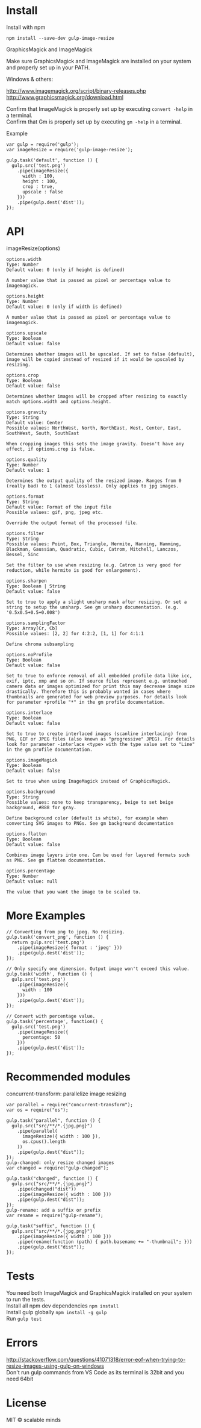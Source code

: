 # Install

Install with npm

`npm install --save-dev gulp-image-resize`

GraphicsMagick and ImageMagick

Make sure GraphicsMagick and ImageMagick are installed on your system and properly set up in your PATH.

Windows & others:

http://www.imagemagick.org/script/binary-releases.php
http://www.graphicsmagick.org/download.html

Confirm that ImageMagick is properly set up by executing `convert -help` in a terminal.  
Confirm that Gm is properly set up by executing `gm -help` in a terminal.

Example  
```
var gulp = require('gulp');
var imageResize = require('gulp-image-resize');
 
gulp.task('default', function () {
  gulp.src('test.png')
    .pipe(imageResize({
      width : 100,
      height : 100,
      crop : true,
      upscale : false
    }))
    .pipe(gulp.dest('dist'));
});
```

# API

imageResize(options)
```
options.width
Type: Number
Default value: 0 (only if height is defined)

A number value that is passed as pixel or percentage value to imagemagick.

options.height
Type: Number
Default value: 0 (only if width is defined)

A number value that is passed as pixel or percentage value to imagemagick.

options.upscale
Type: Boolean
Default value: false

Determines whether images will be upscaled. If set to false (default), image will be copied instead of resized if it would be upscaled by resizing.

options.crop
Type: Boolean
Default value: false

Determines whether images will be cropped after resizing to exactly match options.width and options.height.

options.gravity
Type: String
Default value: Center
Possible values: NorthWest, North, NorthEast, West, Center, East, SouthWest, South, SouthEast

When cropping images this sets the image gravity. Doesn't have any effect, if options.crop is false.

options.quality
Type: Number
Default value: 1

Determines the output quality of the resized image. Ranges from 0 (really bad) to 1 (almost lossless). Only applies to jpg images.

options.format
Type: String
Default value: Format of the input file
Possible values: gif, png, jpeg etc.

Override the output format of the processed file.

options.filter
Type: String
Possible values: Point, Box, Triangle, Hermite, Hanning, Hamming, Blackman, Gaussian, Quadratic, Cubic, Catrom, Mitchell, Lanczos, Bessel, Sinc

Set the filter to use when resizing (e.g. Catrom is very good for reduction, while hermite is good for enlargement).

options.sharpen
Type: Boolean | String
Default value: false

Set to true to apply a slight unsharp mask after resizing. Or set a string to setup the unsharp. See gm unsharp documentation. (e.g. '0.5x0.5+0.5+0.008')

options.samplingFactor
Type: Array[Cr, Cb]
Possible values: [2, 2] for 4:2:2, [1, 1] for 4:1:1

Define chroma subsampling

options.noProfile
Type: Boolean
Default value: false

Set to true to enforce removal of all embedded profile data like icc, exif, iptc, xmp and so on. If source files represent e.g. untouched camera data or images optimized for print this may decrease image size drastically. Therefore this is probably wanted in cases where thumbnails are generated for web preview purposes. For details look for parameter +profile "*" in the gm profile documentation.

options.interlace
Type: Boolean
Default value: false

Set to true to create interlaced images (scanline interlacing) from PNG, GIF or JPEG files (also known as "progressive" JPEG). For details look for parameter -interlace <type> with the type value set to "Line" in the gm profile documentation.

options.imageMagick
Type: Boolean
Default value: false

Set to true when using ImageMagick instead of GraphicsMagick.

options.background
Type: String
Possible values: none to keep transparency, beige to set beige background, #888 for gray.

Define background color (default is white), for example when converting SVG images to PNGs. See gm background documentation

options.flatten
Type: Boolean
Default value: false

Combines image layers into one. Can be used for layered formats such as PNG. See gm flatten documentation.

options.percentage
Type: Number
Default value: null

The value that you want the image to be scaled to.
```

# More Examples

```
// Converting from png to jpeg. No resizing. 
gulp.task('convert_png', function () {
  return gulp.src('test.png')
    .pipe(imageResize({ format : 'jpeg' }))
    .pipe(gulp.dest('dist'));
});
 
// Only specify one dimension. Output image won't exceed this value. 
gulp.task('width', function () {
  gulp.src('test.png')
    .pipe(imageResize({
      width : 100
    }))
    .pipe(gulp.dest('dist'));
});
 
// Convert with percentage value. 
gulp.task('percentage', function() {
  gulp.src('test.png')
    .pipe(imageResize({
      percentage: 50
    }))
    .pipe(gulp.dest('dist'));
});
```

# Recommended modules
concurrent-transform: parallelize image resizing
```
var parallel = require("concurrent-transform");
var os = require("os");
 
gulp.task("parallel", function () {
  gulp.src("src/**/*.{jpg,png}")
    .pipe(parallel(
      imageResize({ width : 100 }),
      os.cpus().length
    ))
    .pipe(gulp.dest("dist"));
});
gulp-changed: only resize changed images
var changed = require("gulp-changed");
 
gulp.task("changed", function () {
  gulp.src("src/**/*.{jpg,png}")
    .pipe(changed("dist"))
    .pipe(imageResize({ width : 100 }))
    .pipe(gulp.dest("dist"));
});
gulp-rename: add a suffix or prefix
var rename = require("gulp-rename");
 
gulp.task("suffix", function () {
  gulp.src("src/**/*.{jpg,png}")
    .pipe(imageResize({ width : 100 }))
    .pipe(rename(function (path) { path.basename += "-thumbnail"; }))
    .pipe(gulp.dest("dist"));
});
```

# Tests
You need both ImageMagick and GraphicsMagick installed on your system to run the tests.  
Install all npm dev dependencies `npm install`  
Install gulp globally `npm install -g gulp`  
Run `gulp test`

# Errors 
http://stackoverflow.com/questions/41071318/error-eof-when-trying-to-resize-images-using-gulp-on-windows  
Don't run gulp commands from VS Code as its terminal is 32bit and you need 64bit

# License
MIT © scalable minds